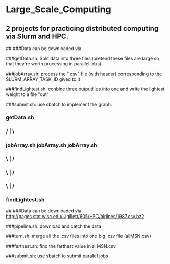 # Large_Scale_Computing

## 2 projects for practicing distributed computing via Slurm and HPC.

##<Mtcars>
###Data can be downloaded via

###getData.sh: Split data into three files (pretend these files are large so that they're worth processing in parallel jobs)

###jobArray.sh: process the ".csv" file (with header) corresponding to the SLURM_ARRAY_TASK_ID gived to it

###findLightest.sh: conbine three outputfiles into one and write the lightest weight to a file "out"

###submit.sh: use sbatch to implement the graph:
###                  getData.sh
###              /        |        \ 
###   jobArray.sh    jobArray.sh    jobArray.sh
###              \        |        /
###                 \     |     /
###                    \  |  /
###                findLightest.sh


##<Airline>
###Data can be downloaded via http://pages.stat.wisc.edu/~jgillett/605/HPC/airlines/1987.csv.bz2
  
###pipeline.sh: download and catch the data
  
###turn.sh: merge all the .csv files into one big .csv file (allMSN.csv)
  
###farthest.sh: find the farthest value in allMSN.csv
  
###submit.sh: use sbatch to submit parallel jobs
